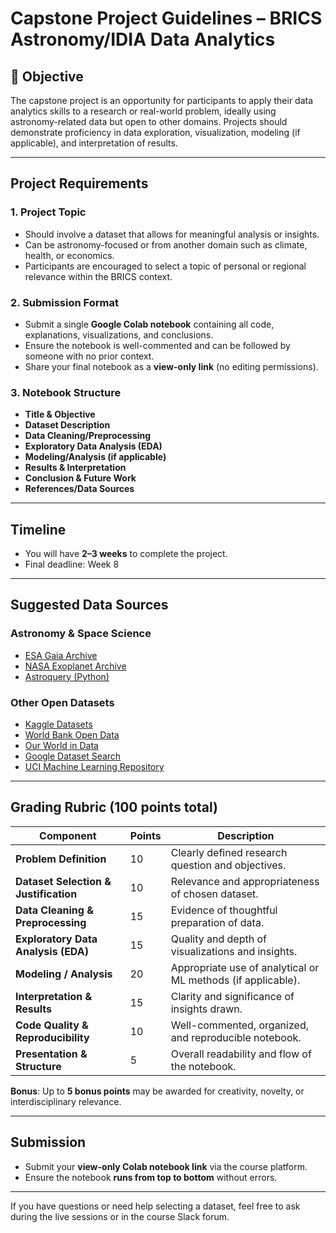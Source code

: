 # Capstone Project Guidelines – BRICS Astronomy/IDIA Data Analytics

## 📌 Objective
The capstone project is an opportunity for participants to apply their data analytics skills to a research or real-world problem, ideally using astronomy-related data but open to other domains. Projects should demonstrate proficiency in data exploration, visualization, modeling (if applicable), and interpretation of results.

---

## Project Requirements

### 1. Project Topic
- Should involve a dataset that allows for meaningful analysis or insights.
- Can be astronomy-focused or from another domain such as climate, health, or economics.
- Participants are encouraged to select a topic of personal or regional relevance within the BRICS context.

### 2. Submission Format
- Submit a single **Google Colab notebook** containing all code, explanations, visualizations, and conclusions.
- Ensure the notebook is well-commented and can be followed by someone with no prior context.
- Share your final notebook as a **view-only link** (no editing permissions).

### 3. Notebook Structure
- **Title & Objective**
- **Dataset Description**
- **Data Cleaning/Preprocessing**
- **Exploratory Data Analysis (EDA)**
- **Modeling/Analysis (if applicable)**
- **Results & Interpretation**
- **Conclusion & Future Work**
- **References/Data Sources**

---

## Timeline
- You will have **2–3 weeks** to complete the project.
- Final deadline: Week 8

---

## Suggested Data Sources

### Astronomy & Space Science
- [ESA Gaia Archive](https://gea.esac.esa.int/archive/)
- [NASA Exoplanet Archive](https://exoplanetarchive.ipac.caltech.edu/)
- [Astroquery (Python)](https://astroquery.readthedocs.io/en/latest/)

### Other Open Datasets
- [Kaggle Datasets](https://www.kaggle.com/datasets)
- [World Bank Open Data](https://data.worldbank.org/)
- [Our World in Data](https://ourworldindata.org/)
- [Google Dataset Search](https://datasetsearch.research.google.com/)
- [UCI Machine Learning Repository](https://archive.ics.uci.edu/ml/index.php)

---

## Grading Rubric (100 points total)

| Component                        | Points | Description |
|----------------------------------|--------|-------------|
| **Problem Definition**           | 10     | Clearly defined research question and objectives. |
| **Dataset Selection & Justification** | 10     | Relevance and appropriateness of chosen dataset. |
| **Data Cleaning & Preprocessing**| 15     | Evidence of thoughtful preparation of data. |
| **Exploratory Data Analysis (EDA)** | 15     | Quality and depth of visualizations and insights. |
| **Modeling / Analysis**          | 20     | Appropriate use of analytical or ML methods (if applicable). |
| **Interpretation & Results**     | 15     | Clarity and significance of insights drawn. |
| **Code Quality & Reproducibility**| 10     | Well-commented, organized, and reproducible notebook. |
| **Presentation & Structure**     | 5      | Overall readability and flow of the notebook. |

**Bonus**: Up to **5 bonus points** may be awarded for creativity, novelty, or interdisciplinary relevance.

---

## Submission
- Submit your **view-only Colab notebook link** via the course platform.
- Ensure the notebook **runs from top to bottom** without errors.

---

If you have questions or need help selecting a dataset, feel free to ask during the live sessions or in the course Slack forum.

